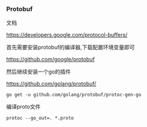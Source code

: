 ### Protobuf

文档

https://developers.google.com/protocol-buffers/

首先需要安装protobuf的编译器,下载配置环境变量即可

https://github.com/google/protobuf

然后继续安装一个go的插件

https://github.com/golang/protobuf/

```shell
go get -u github.com/golang/protobuf/protoc-gen-go
```

编译proto文件

```shell
protoc --go_out=. *.proto
```

